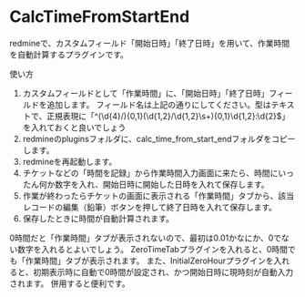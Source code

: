 # CalcTimeFromStartEnd

redmineで、カスタムフィールド「開始日時」「終了日時」を用いて、作業時間を自動計算するプラグインです。

使い方

1. カスタムフィールドとして「作業時間」に、「開始日時」「終了日時」フィールドを追加します。
フィールド名は上記の通りにしてください。型はテキストで、正規表現に「^(\d{4}/){0,1}(\d{1,2}/\d{1,2}\s+){0,1}\d{1,2}:\d{2}$」を入れておくと良いでしょう
2. redmineのpluginsフォルダに、calc_time_from_start_endフォルダをコピーします。
3. redmineを再起動します。
4. チケットなどの「時間を記録」から作業時間入力画面に来たら、時間にいったん何か数字を入れ、開始日時に開始した日時を入れて保存します。
5. 作業が終わったらチケットの画面に表示される「作業時間」タブから、該当レコードの編集（鉛筆）ボタンを押して終了日時を入れて保存します。
6. 保存したときに時間が自動計算されます。

0時間だと「作業時間」タブが表示されないので、最初は0.01かなにか、0でない数字を入れるとよいでしょう。
ZeroTimeTabプラグインを入れると、0時間でも「作業時間」タブが表示されます。
また、InitialZeroHourプラグインを入れると、初期表示時に自動で0時間が設定され、かつ開始日時に現時刻が自動入力されます。
併用すると便利です。
